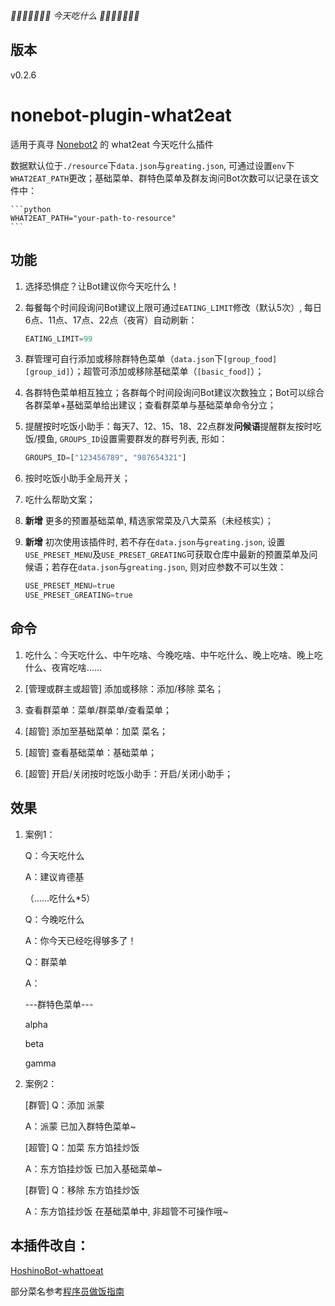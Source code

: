 _🍔🌮🍜🍮🍣🍻🍩 今天吃什么 🍩🍻🍣🍮🍜🌮🍔_

## 版本

v0.2.6

# nonebot-plugin-what2eat

适用于真寻 [Nonebot2](https://github.com/nonebot/nonebot2) 的 what2eat 今天吃什么插件

数据默认位于`./resource`下`data.json`与`greating.json`, 可通过设置`env`下`WHAT2EAT_PATH`更改；基础菜单、群特色菜单及群友询问Bot次数可以记录在该文件中：

    ```python
    WHAT2EAT_PATH="your-path-to-resource"
    ```

## 功能

1. 选择恐惧症？让Bot建议你今天吃什么！

2. 每餐每个时间段询问Bot建议上限可通过`EATING_LIMIT`修改（默认5次）, 每日6点、11点、17点、22点（夜宵）自动刷新：
    
    ```python
    EATING_LIMIT=99
    ```

3. 群管理可自行添加或移除群特色菜单（`data.json`下`[group_food][group_id]`）；超管可添加或移除基础菜单（`[basic_food]`）；

4. 各群特色菜单相互独立；各群每个时间段询问Bot建议次数独立；Bot可以综合各群菜单+基础菜单给出建议；查看群菜单与基础菜单命令分立；

5. 提醒按时吃饭小助手：每天7、12、15、18、22点群发**问候语**提醒群友按时吃饭/摸鱼, `GROUPS_ID`设置需要群发的群号列表, 形如：

    ```python
    GROUPS_ID=["123456789", "987654321"]
    ```

6. 按时吃饭小助手全局开关；

7. 吃什么帮助文案；

8. **新增** 更多的预置基础菜单, 精选家常菜及八大菜系（未经核实）；

9. **新增** 初次使用该插件时, 若不存在`data.json`与`greating.json`, 设置`USE_PRESET_MENU`及`USE_PRESET_GREATING`可获取仓库中最新的预置菜单及问候语；若存在`data.json`与`greating.json`, 则对应参数不可以生效：

    ```python
    USE_PRESET_MENU=true
    USE_PRESET_GREATING=true
    ```

## 命令

1. 吃什么：今天吃什么、中午吃啥、今晚吃啥、中午吃什么、晚上吃啥、晚上吃什么、夜宵吃啥……

2. [管理或群主或超管] 添加或移除：添加/移除 菜名；

3. 查看群菜单：菜单/群菜单/查看菜单；

4. [超管] 添加至基础菜单：加菜 菜名；

5. [超管] 查看基础菜单：基础菜单；

6. [超管] 开启/关闭按时吃饭小助手：开启/关闭小助手；

## 效果

1. 案例1：

    Q：今天吃什么

    A：建议肯德基

    （……吃什么*5）

    Q：今晚吃什么

    A：你今天已经吃得够多了！

    Q：群菜单

    A：

    ---群特色菜单---

    alpha

    beta

    gamma

2. 案例2：

    [群管] Q：添加 派蒙

    A：派蒙 已加入群特色菜单~

    [超管] Q：加菜 东方馅挂炒饭

    A：东方馅挂炒饭 已加入基础菜单~

    [群管] Q：移除 东方馅挂炒饭

    A：东方馅挂炒饭 在基础菜单中, 非超管不可操作哦~

## 本插件改自：

[HoshinoBot-whattoeat](https://github.com/pcrbot/whattoeat)

部分菜名参考[程序员做饭指南](https://github.com/Anduin2017/HowToCook)
